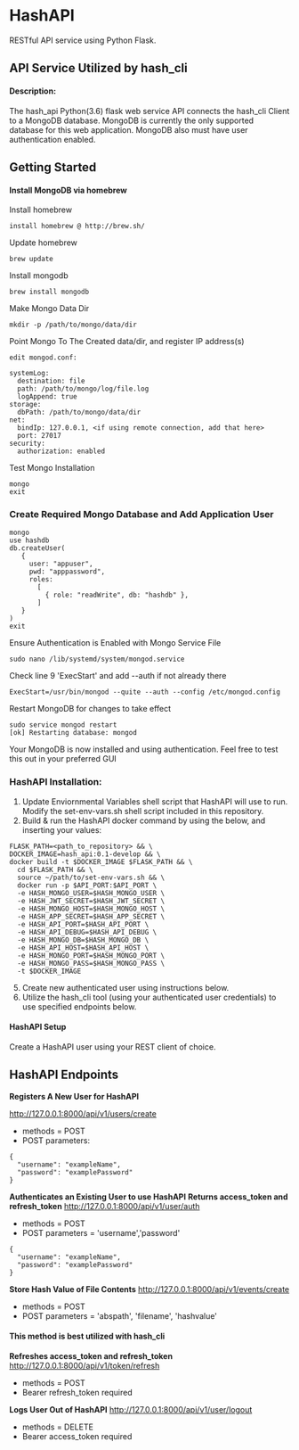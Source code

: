 # HashAPI
RESTful API service using Python Flask.

## API Service Utilized by hash_cli

#### Description:
The hash_api Python(3.6) flask web service API connects the hash_cli Client to a MongoDB database.  MongoDB is currently the only supported database for this web application.  MongoDB also must have user authentication enabled.  

## Getting Started

#### Install MongoDB via homebrew
Install homebrew
```
install homebrew @ http://brew.sh/
```
Update homebrew
```
brew update
```
Install mongodb
```
brew install mongodb
```
Make Mongo Data Dir
```
mkdir -p /path/to/mongo/data/dir
```
Point Mongo To The Created data/dir, and register IP address(s)
```
edit mongod.conf:

systemLog:
  destination: file
  path: /path/to/mongo/log/file.log
  logAppend: true
storage:
  dbPath: /path/to/mongo/data/dir
net:
  bindIp: 127.0.0.1, <if using remote connection, add that here>
  port: 27017
security:
  authorization: enabled
```
Test Mongo Installation
```
mongo
exit
```
### Create Required Mongo Database and Add Application User
```
mongo
use hashdb
db.createUser(
   {
     user: "appuser",
     pwd: "apppassword",
     roles:
       [
         { role: "readWrite", db: "hashdb" },
       ]
   }
)
exit
```
Ensure Authentication is Enabled with Mongo Service File
```
sudo nano /lib/systemd/system/mongod.service
```
Check line 9 'ExecStart' and add --auth if not already there
```
ExecStart=/usr/bin/mongod --quite --auth --config /etc/mongod.config
```
Restart MongoDB for changes to take effect
```
sudo service mongod restart
[ok] Restarting database: mongod
```
Your MongoDB is now installed and using authentication.  Feel free to
test this out in your preferred GUI

### HashAPI Installation:
1. Update Enviornmental Variables shell script that HashAPI will use to run.  
Modify the set-env-vars.sh shell script included in this repository.
2. Build & run the HashAPI docker command by using the below, and inserting your values:
```
FLASK_PATH=<path_to_repository> && \
DOCKER_IMAGE=hash_api:0.1-develop && \
docker build -t $DOCKER_IMAGE $FLASK_PATH && \
  cd $FLASK_PATH && \
  source ~/path/to/set-env-vars.sh && \
  docker run -p $API_PORT:$API_PORT \
  -e HASH_MONGO_USER=$HASH_MONGO_USER \
  -e HASH_JWT_SECRET=$HASH_JWT_SECRET \
  -e HASH_MONGO_HOST=$HASH_MONGO_HOST \
  -e HASH_APP_SECRET=$HASH_APP_SECRET \
  -e HASH_API_PORT=$HASH_API_PORT \
  -e HASH_API_DEBUG=$HASH_API_DEBUG \
  -e HASH_MONGO_DB=$HASH_MONGO_DB \
  -e HASH_API_HOST=$HASH_API_HOST \
  -e HASH_MONGO_PORT=$HASH_MONGO_PORT \
  -e HASH_MONGO_PASS=$HASH_MONGO_PASS \
  -t $DOCKER_IMAGE
```
5. Create new authenticated user using instructions below.
6. Utilize the hash_cli tool (using your authenticated user credentials)
   to use specified endpoints below.

#### HashAPI Setup
Create a HashAPI user using your REST client of choice.

## HashAPI Endpoints

**Registers A New User for HashAPI**

http://127.0.0.1:8000/api/v1/users/create
* methods = POST
* POST parameters:
```
{
  "username": "exampleName",
  "password": "examplePassword"
}
```

**Authenticates an Existing User to use HashAPI**
**Returns access_token and refresh_token**
http://127.0.0.1:8000/api/v1/user/auth
- methods = POST
- POST parameters = 'username','password'
```
{
  "username": "exampleName",
  "password": "examplePassword"
}
```

**Store Hash Value of File Contents**
http://127.0.0.1:8000/api/v1/events/create
- methods = POST
- POST parameters = 'abspath', 'filename', 'hashvalue'
#### This method is best utilized with hash_cli

**Refreshes access_token and refresh_token**
http://127.0.0.1:8000/api/v1/token/refresh
- methods = POST
- Bearer refresh_token required

**Logs User Out of HashAPI**
http://127.0.0.1:8000/api/v1/user/logout
- methods = DELETE
- Bearer access_token required
